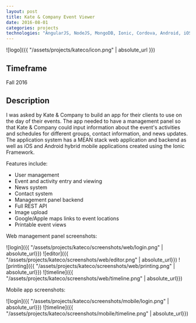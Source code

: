 ```yaml
---
layout: post
title: Kate & Company Event Viewer
date: 2016-08-01
categories: projects
technologies: "AngularJS, NodeJS, MongoDB, Ionic, Cordova, Android, iOS, Express"
---
```


![logo]({{ "/assets/projects/kateco/icon.png" | absolute_url }})

## Timeframe
Fall 2016

## Description
I was asked by Kate & Company to build an app for their clients to use on the day of their events. The app needed to have a management panel so that Kate & Company could input information about the event's activities and schedules for different groups, contact information, and news updates. The application system has a MEAN stack web application and backend as well as iOS and Android hybrid mobile applications created using the Ionic Framework.

Features include:

- User management
- Event and activity entry and viewing
- News system
- Contact system
- Management panel backend
- Full REST API
- Image upload
- Google/Apple maps links to event locations
- Printable event views

Web management panel screenshots:

![login]({{ "/assets/projects/kateco/screenshots/web/login.png" | absolute_url}})
![editor]({{ "/assets/projects/kateco/screenshots/web/editor.png" | absolute_url}})
![printing]({{ "/assets/projects/kateco/screenshots/web/printing.png" | absolute_url}})
![timeline]({{ "/assets/projects/kateco/screenshots/web/timeline.png" | absolute_url}})

Mobile app screenshots:

![login]({{ "/assets/projects/kateco/screenshots/mobile/login.png" | absolute_url}})
![timeline]({{ "/assets/projects/kateco/screenshots/mobile/timeline.png" | absolute_url}})
